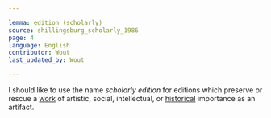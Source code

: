 ```yaml
---

lemma: edition (scholarly)
source: shillingsburg_scholarly_1986
page: 4
language: English
contributor: Wout
last_updated_by: Wout

---
```


I should like to use the name _scholarly edition_ for editions which preserve or rescue a [work](work.html) of artistic, social, intellectual, or [historical](history.html) importance as an artifact.
